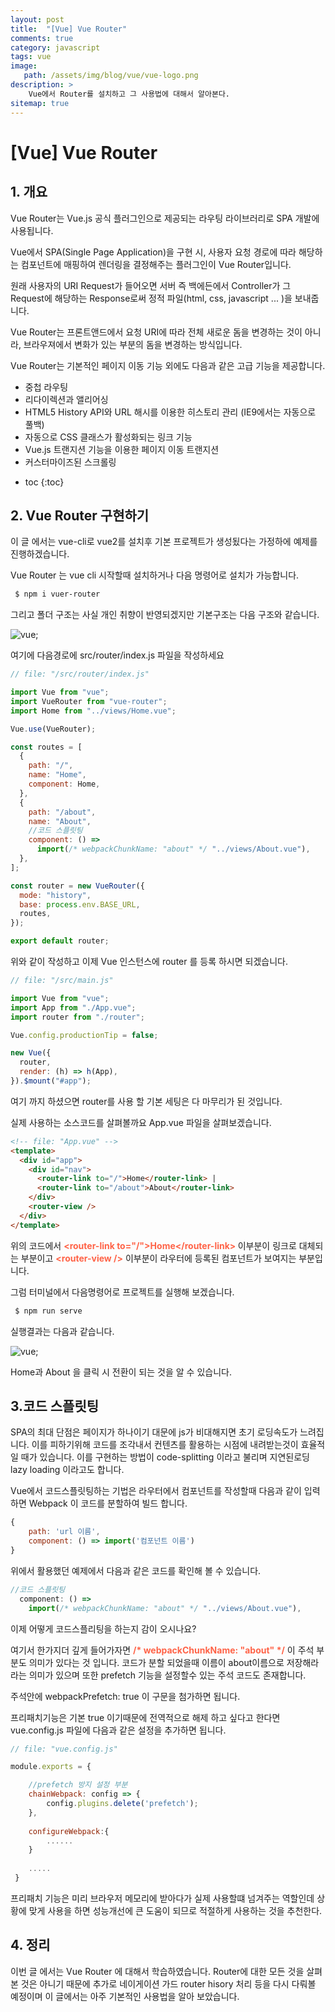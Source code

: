 ```yaml
---
layout: post
title:  "[Vue] Vue Router"
comments: true
category: javascript
tags: vue
image: 
   path: /assets/img/blog/vue/vue-logo.png 
description: >
    Vue에서 Router를 설치하고 그 사용법에 대해서 알아본다.
sitemap: true
---
```


# [Vue] Vue Router


## 1. 개요
Vue Router는 Vue.js 공식 플러그인으로 제공되는 라우팅 라이브러리로 SPA 개발에 사용됩니다.

 

Vue에서 SPA(Single Page Application)을 구현 시, 사용자 요청 경로에 따라 해당하는 컴포넌트에 매핑하여 렌더링을 결정해주는 플러그인이 Vue Router입니다.

원래 사용자의 URI Request가 들어오면 서버 즉 백에든에서 Controller가 그 Request에 해당하는 Response로써 정적 파일(html, css, javascript ... )을 보내줍니다.

Vue Router는 프론트앤드에서 요청 URI에 따라 전체 새로운 돔을 변경하는 것이 아니라, 브라우져에서 변화가 있는 부분의 돔을 변경하는 방식입니다.

 

Vue Router는 기본적인 페이지 이동 기능 외에도 다음과 같은 고급 기능을 제공합니다.

- 중첩 라우팅
- 리다이렉션과 앨리어싱
- HTML5 History API와 URL 해시를 이용한 히스토리 관리 (IE9에서는 자동으로 풀백)
- 자동으로 CSS 클래스가 활성화되는 링크 기능
- Vue.js 트랜지션 기능을 이용한 페이지 이동 트랜지션
- 커스터마이즈된 스크롤링
<!--more-->

* toc
{:toc}

## 2. Vue Router 구현하기
이 글 에서는 vue-cli로 vue2를 설치후 기본 프로젝트가 생성됬다는 가정하에 예제를 진행하겠습니다.

Vue Router 는 vue cli 시작할때 설치하거나 다음 명령어로 설치가 가능합니다. 

```bash
 $ npm i vuer-router
```

그리고 폴더 구조는 사실 개인 취향이 반영되겠지만 기본구조는 다음 구조와 같습니다. 

![vue](/assets/img/post/vue/2021/05/04.PNG);

여기에 다음경로에 src/router/index.js 파일을 작성하세요

```js
// file: "/src/router/index.js"

import Vue from "vue";
import VueRouter from "vue-router";
import Home from "../views/Home.vue";

Vue.use(VueRouter);

const routes = [
  {
    path: "/",
    name: "Home",
    component: Home,
  },
  {
    path: "/about",
    name: "About",
    //코드 스플릿팅
    component: () =>
      import(/* webpackChunkName: "about" */ "../views/About.vue"),
  },
];

const router = new VueRouter({
  mode: "history",
  base: process.env.BASE_URL,
  routes,
});

export default router;
```

위와 같이 작성하고 이제 Vue 인스턴스에 router 를 등록 하시면 되겠습니다. 

```js
// file: "/src/main.js"

import Vue from "vue";
import App from "./App.vue";
import router from "./router";

Vue.config.productionTip = false;

new Vue({
  router,
  render: (h) => h(App),
}).$mount("#app");
```

여기 까지 하셨으면 router를 사용 할 기본 세팅은 다 마무리가 된 것입니다. 

실제 사용하는 소스코드를 살펴볼까요 App.vue 파일을 살펴보겠습니다. 

```html
<!-- file: "App.vue" -->
<template>
  <div id="app">
    <div id="nav">
      <router-link to="/">Home</router-link> |
      <router-link to="/about">About</router-link>
    </div>
    <router-view />
  </div>
</template>
```

위의 코드에서 <b style="color:tomato">\<router-link to="/"\>Home\</router-link\> </b>이부분이 링크로 대체되는 부분이고  <b style="color:tomato">\<router-view /\></b> 이부분이 라우터에 등록된 컴포넌트가 보여지는 부분입니다. 

그럼 터미널에서 다음명령어로 프로젝트를 실행해 보겠습니다. 

```bash
 $ npm run serve
```

실행결과는 다음과 같습니다. 

![vue](/assets/img/post/vue/2021/05/02.gif);

Home과 About 을 클릭 시 전환이 되는 것을 알 수 있습니다. 


## 3.코드 스플릿팅
SPA의 최대 단점은 페이지가 하나이기 대문에 js가 비대해지면 초기 로딩속도가 느려집니다. 이를 피하기위해 코드를 조각내서 컨텐츠를 활용하는 시점에 내려받는것이 효율적일 때가 있습니다. 이를 구현하는 방법이 code-splitting 이라고 불리며 지연된로딩 lazy loading 이라고도 합니다. 

Vue에서 코드스플릿팅하는 기법은 라우터에서 컴포넌트를 작성할때 다음과 같이 입력하면 Webpack 이 코드를 분할하여 빌드 합니다. 

```js
{
	path: 'url 이름',
	component: () => import('컴포넌트 이름')
}
```

위에서 활용했던 예제에서 다음과 같은 코드를 확인해 볼 수 있습니다. 

```js
//코드 스플릿팅
  component: () =>
    import(/* webpackChunkName: "about" */ "../views/About.vue"),
```
이제 어떻게 코드스플리팅을 하는지 감이 오시나요? 

여기서 한가지더 깊게 들어가자면 <b style="color:tomato">/* webpackChunkName: "about" */</b>  이 주석 부분도 의미가 있다는 것 입니다. 코드가 분할 되었을때 이름이 about이름으로 저장해라라는 의미가 있으며 또한 prefetch 기능을 설정할수 있는 주석 코드도 존재합니다. 

주석안에 webpackPrefetch: true 이 구문을 첨가하면 됩니다. 

프리패치기능은 기본 true 이기때문에 전역적으로 해제 하고 싶다고 한다면 
vue.config.js 파일에 다음과 같은 설정을 추가하면 됩니다. 

```js
// file: "vue.config.js"

module.exports = {

    //prefetch 방지 설정 부분
    chainWebpack: config => {
        config.plugins.delete('prefetch');
    },
  
  	configureWebpack:{
    	......
    }
    
    .....
 }
```

프리패치 기능은 미리 브라우저 메모리에 받아다가 실제 사용할떄 넘겨주는 역할인데 상황에 맞게 사용을 하면 성능개선에 큰 도움이 되므로 적절하게 사용하는 것을 추천한다. 


## 4. 정리 
이번 글 에서는 Vue Router 에 대해서 학습하였습니다. Router에 대한 모든 것을 살펴본 것은 아니기 때문에 추가로 네이게이션 가드 router hisory 처리 등을 다시 다뤄볼 예정이며 이 글에서는 아주 기본적인 사용법을 알아 보았습니다. 
